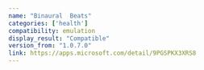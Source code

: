 ```yaml
---
name: "Binaural  Beats"
categories: ['health']
compatibility: emulation
display_result: "Compatible"
version_from: "1.0.7.0"
link: https://apps.microsoft.com/detail/9PGSPKX3XRS8
---
```

